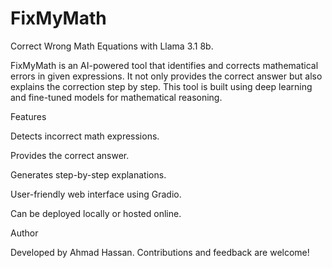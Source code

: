 # FixMyMath
Correct Wrong Math Equations with Llama 3.1 8b.

FixMyMath is an AI-powered tool that identifies and corrects mathematical errors in given expressions. It not only provides the correct answer but also explains the correction step by step. This tool is built using deep learning and fine-tuned models for mathematical reasoning.

Features

Detects incorrect math expressions.

Provides the correct answer.

Generates step-by-step explanations.

User-friendly web interface using Gradio.

Can be deployed locally or hosted online.

Author

Developed by Ahmad Hassan. Contributions and feedback are welcome!


